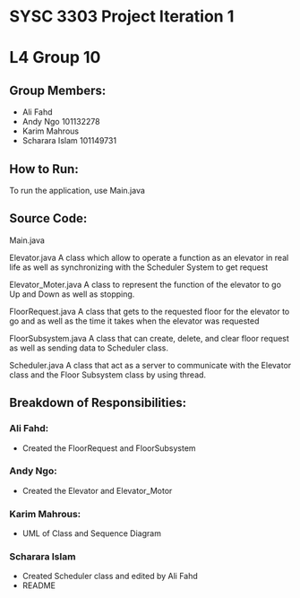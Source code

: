 # SYSC 3303 Project Iteration 1 
# L4 Group 10

## Group Members:
 - Ali Fahd
 - Andy Ngo 101132278
 - Karim Mahrous
 - Scharara Islam 101149731

## How to Run:
To run the application, use Main.java

## Source Code:

Main.java

Elevator.java
A class which allow to operate a function as an elevator in real life as well as synchronizing with the Scheduler System to get request

Elevator_Moter.java
A class to represent the function of the elevator to go Up and Down as well as stopping.

FloorRequest.java
A class that gets to the requested floor for the elevator to go and as well as the time it takes when the elevator was requested

FloorSubsystem.java
A class that can create, delete, and clear floor request as well as sending data to Scheduler class.

Scheduler.java
A class that act as a server to communicate with the Elevator class and the Floor Subsystem class by using thread.

## Breakdown of Responsibilities:
### Ali Fahd:
 - Created the FloorRequest and FloorSubsystem

### Andy Ngo:
- Created the Elevator and Elevator_Motor

### Karim Mahrous:
 - UML of Class and Sequence Diagram

### Scharara Islam 
- Created Scheduler class and edited by Ali Fahd
- README

